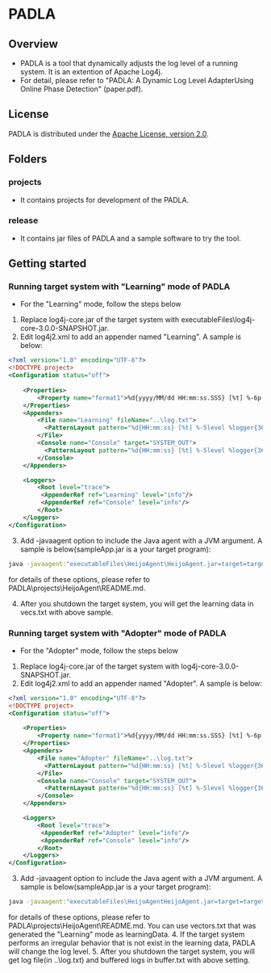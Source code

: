 # PADLA
## Overview
* PADLA is a tool that dynamically adjusts the log level of a running system. It is an extention of Apache Log4j.
* For detail, please refer to "PADLA: A Dynamic Log Level AdapterUsing Online Phase Detection" (paper.pdf).


## License

PADLA is distributed under the [Apache License, version 2.0](http://www.apache.org/licenses/LICENSE-2.0.html).

## Folders
### projects
* It contains projects for development of the PADLA.
### release
* It contains jar files of PADLA and a sample software to try the tool.

## Getting started
### Running target system with "Learning" mode of PADLA
* For the "Learning" mode, follow the steps below
1. Replace log4j-core.jar of the target system with executableFiles\log4j-core-3.0.0-SNAPSHOT.jar.
2. Edit log4j2.xml to add an appender named "Learning". A sample is below:
```xml
<?xml version="1.0" encoding="UTF-8"?>
<!DOCTYPE project>
<Configuration status="off">
	
    <Properties>
        <Property name="format1">%d{yyyy/MM/dd HH:mm:ss.SSS} [%t] %-6p %c{10} %m%n</Property>
    </Properties>
	<Appenders>
	    <File name="Learning" fileName="..\log.txt">
	      <PatternLayout pattern="%d{HH:mm:ss} [%t] %-5level %logger{36} - %msg%n"/>
	    </File>
		<Console name="Console" target="SYSTEM_OUT">
	      <PatternLayout pattern="%d{HH:mm:ss} [%t] %-5level %logger{36} - %msg%n"/>
	    </Console>
    </Appenders>

    <Loggers>
        <Root level="trace">
         <AppenderRef ref="Learning" level="info"/>
         <AppenderRef ref="Console" level="info"/>
        </Root>
    </Loggers>
</Configuration>
```
3. Add -javaagent option to include the Java agent with a JVM argument. A sample is below(sampleApp.jar is a your target program):
```bat
java -javaagent:"executableFiles\HeijoAgent\HeijoAgent.jar=target=target.jar,phaseOutput=vecters.txt,interval=5"  -jar sampleApp.jar
```
for details of these options, please refer to  PADLA\projects\HeijoAgent\README.md.

4. After you shutdown the target system, you will get the learning data in vecs.txt with above sample.

### Running target system with "Adopter" mode of PADLA
 * For the "Adopter" mode, follow the steps below
1. Replace log4j-core.jar of the target system with log4j-core-3.0.0-SNAPSHOT.jar.
2. Edit log4j2.xml to add an appender named "Adopter". A sample is below:
```xml
<?xml version="1.0" encoding="UTF-8"?>
<!DOCTYPE project>
<Configuration status="off">
	
    <Properties>
        <Property name="format1">%d{yyyy/MM/dd HH:mm:ss.SSS} [%t] %-6p %c{10} %m%n</Property>
    </Properties>
	<Appenders>
	    <File name="Adopter" fileName="..\log.txt">
	      <PatternLayout pattern="%d{HH:mm:ss} [%t] %-5level %logger{36} - %msg%n"/>
	    </File>
		<Console name="Console" target="SYSTEM_OUT">
	      <PatternLayout pattern="%d{HH:mm:ss} [%t] %-5level %logger{36} - %msg%n"/>
	    </Console>
    </Appenders>

    <Loggers>
        <Root level="trace">
         <AppenderRef ref="Adopter" level="info"/>
         <AppenderRef ref="Console" level="info"/>
        </Root>
    </Loggers>
</Configuration>
```
3. Add -javaagent option to include the Java agent with a JVM argument. A sample is below(sampleApp.jar is a your target program):
```bat
java -javaagent:"executableFiles\HeijoAgentHeijoAgent.jar=target=target.jar,learningData=vectors.txt,bufferOutput=buffer.txt,buffer=300,interval=5"  -jar sampleApp.jar
```
for details of these options, please refer to  PADLA\projects\HeijoAgent\README.md. You can use vectors.txt that was generated the "Learning" mode as learningData.
4. If the target system performs an irregular behavior that is not exist in the learning data, PADLA will change the log level.
5. After you shutdown the target system, you will get log file(in ..\log.txt) and buffered logs in buffer.txt with above setting. 
